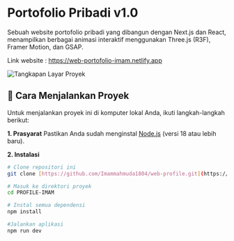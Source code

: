 # Portofolio Pribadi v1.0

Sebuah website portofolio pribadi yang dibangun dengan Next.js dan React, menampilkan berbagai animasi interaktif menggunakan Three.js (R3F), Framer Motion, dan GSAP.

Link website : https://web-portofolio-imam.netlify.app


![Tangkapan Layar Proyek]([https://i.imgur.com/your-screenshot.png](https://web-portofolio-imam.netlify.app)) 
## 🔧 Cara Menjalankan Proyek

Untuk menjalankan proyek ini di komputer lokal Anda, ikuti langkah-langkah berikut:

**1. Prasyarat**
Pastikan Anda sudah menginstal [Node.js](https://nodejs.org/) (versi 18 atau lebih baru).

**2. Instalasi**
```bash
# Clone repositori ini
git clone [https://github.com/Imammahmuda1804/web-profile.git](https://github.com/Imammahmuda1804/web-profile.git)

# Masuk ke direktori proyek
cd PROFILE-IMAM

# Instal semua dependensi
npm install

#Jalankan aplikasi
npm run dev
